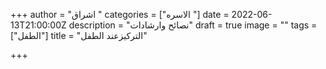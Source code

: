 +++
author = "اشراق "
categories = ["الاسره "]
date = 2022-06-13T21:00:00Z
description = "نصائح وارشادات"
draft = true
image = ""
tags = ["الطفل"]
title = "التركيزعند الطفل"

+++
